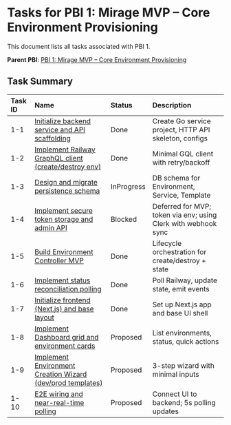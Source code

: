 # Tasks for PBI 1: Mirage MVP – Core Environment Provisioning

This document lists all tasks associated with PBI 1.

**Parent PBI**: [PBI 1: Mirage MVP – Core Environment Provisioning](./prd.md)

## Task Summary

| Task ID | Name | Status | Description |
| :------ | :--------------------------------------- | :------- | :--------------------------------- |
| 1-1 | [Initialize backend service and API scaffolding](./1-1.md) | Done | Create Go service project, HTTP API skeleton, configs |
| 1-2 | [Implement Railway GraphQL client (create/destroy env)](./1-2.md) | Done | Minimal GQL client with retry/backoff |
| 1-3 | [Design and migrate persistence schema](./1-3.md) | InProgress | DB schema for Environment, Service, Template |
| 1-4 | [Implement secure token storage and admin API](./1-4.md) | Blocked | Deferred for MVP; token via env; using Clerk with webhook sync |
| 1-5 | [Build Environment Controller MVP](./1-5.md) | Done | Lifecycle orchestration for create/destroy + state |
| 1-6 | [Implement status reconciliation polling](./1-6.md) | Done | Poll Railway, update state, emit events |
| 1-7 | [Initialize frontend (Next.js) and base layout](./1-7.md) | Done | Set up Next.js app and base UI shell |
| 1-8 | [Implement Dashboard grid and environment cards](./1-8.md) | Proposed | List environments, status, quick actions |
| 1-9 | [Implement Environment Creation Wizard (dev/prod templates)](./1-9.md) | Proposed | 3-step wizard with minimal inputs |
| 1-10 | [E2E wiring and near-real-time polling](./1-10.md) | Proposed | Connect UI to backend; 5s polling updates |
